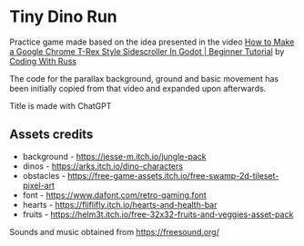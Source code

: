 # Tiny Dino Run

Practice game made based on the idea presented in the video [How to Make a Google Chrome T-Rex Style Sidescroller In Godot | Beginner Tutorial](https://www.youtube.com/watch?v=nKBhz6oJYsc) by [Coding With Russ](https://www.youtube.com/@CodingWithRuss)

The code for the parallax background, ground and basic movement has been initially copied from that video and expanded upon afterwards.

Title is made with ChatGPT

## Assets credits

- background - <https://jesse-m.itch.io/jungle-pack>
- dinos - <https://arks.itch.io/dino-characters>
- obstacles - <https://free-game-assets.itch.io/free-swamp-2d-tileset-pixel-art>
- font - <https://www.dafont.com/retro-gaming.font>
- hearts - <https://fliflifly.itch.io/hearts-and-health-bar>
- fruits - <https://helm3t.itch.io/free-32x32-fruits-and-veggies-asset-pack>

Sounds and music obtained from <https://freesound.org/>
